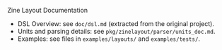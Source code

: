 Zine Layout Documentation

- DSL Overview: see `doc/dsl.md` (extracted from the original project).
- Units and parsing details: see `pkg/zinelayout/parser/units_doc.md`.
- Examples: see files in `examples/layouts/` and `examples/tests/`.

